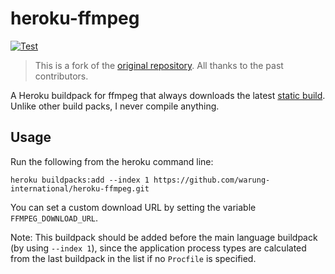 # heroku-ffmpeg

[![Test](https://github.com/warung-international/heroku-ffmpeg/workflows/Test/badge.svg?branch=master&event=push)](https://github.com/warung-international/heroku-ffmpeg/actions?query=workflow%3ATest+event%3Apush+branch%3Amaster)  

> This is a fork of the [original repository](https://github.com/jonathanong/heroku-buildpack-ffmpeg-latest). All thanks to the past contributors.

A Heroku buildpack for ffmpeg that always downloads the latest [static build](http://johnvansickle.com/ffmpeg/).
Unlike other build packs, I never compile anything.

## Usage

Run the following from the heroku command line:

```
heroku buildpacks:add --index 1 https://github.com/warung-international/heroku-ffmpeg.git
```

You can set a custom download URL by setting the variable `FFMPEG_DOWNLOAD_URL`.

Note: This buildpack should be added before the main language buildpack (by using `--index 1`),
since the application process types are calculated from the last buildpack in the list if no
`Procfile` is specified.

